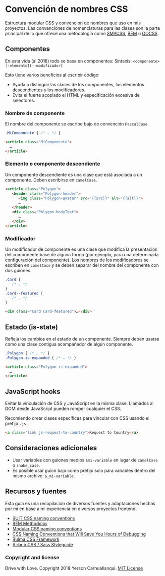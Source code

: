 # Convención de nombres CSS
Estructura modular CSS y convención de nombres que uso en mis proyectos. Las convenciones de nomenclaturas para las clases son la parte principal de lo que ofrece una metodología como [SMACSS](https://smacss.com/), [BEM](http://getbem.com/) u [OOCSS](http://oocss.org/).

## Componentes
En esta vida (al 2018) todo se basa en componentes:
Sintaxis: `<componente>[-elemento][--modificador]`

Esto tiene varios beneficios al escribir código:
* Ayuda a distinguir las clases de los componentes, los elementos descendientes y los modificadores.
* Evita el fuerte acoplado el HTML y especificación excesiva de selectores.

### Nombre de componente
El nombre del componente se escribe bajo de convención `PascalCase`.

```css
.MiComponente { /* … */ }
```

```html
<article class="MiComponente">
  …
</article>
```

### Elemento o componente descendiente
Un componente descendiente es una clase que está asociada a un componente. Deben escribirse en `camelCase`.

```html
<article class="Polygon">
   <header class="Polygon-header">
      <img class="Polygon-avatar" src="{{src}}" alt="{{alt}}">
      …
   </header>
   <div class="Polygon-bodyText">
      …
   </div>
</article>
```

### Modificador
Un modificador de componente es una clase que modifica la presentación del componente base de alguna forma (por ejemplo, para una determinada configuración del componente). Los nombres de los modificadores se escriben en `camelCase` y se deben separar del nombre del componente con dos guiones.

```css
.Card {
   /* … */
}
.Card--featured {
   /* … */
}
```

```html
<div class="Card Card-featured">…</div>
```

## Estado (is-state)
Refleja los cambios en el estado de un componente. Siempre deben usarse como una clase contigua acompañador de algún componente.

```css
.Polygon { /* … */ }
.Polygon.is-expanded { /* … */ }
```

```html
<article class="Polygon is-expanded">
  …
</article>
```

## JavaScript hooks
Evitar la vinculación de CSS y JavaScript en la misma clase. Llamados al DOM desde JavaScript pueden romper cualquier el CSS.

Recomiendo crear clases específicas para vincular con CSS usando el prefijo `.js-`:

```html
<a class="link js-request-to-country">Request to Country</a>
```

## Consideraciones adicionales
* Usar variables con guiones medios `$mi-variable` en lugar de `camelCase` o `snake_case`.
* Es posible usar guíon bajo como prefijo solo para variables dentro del mismo archivo: `$_mi-variable`.

## Recursos y fuentes
Esta guia es una recopilación de diversos fuentes y adaptaciones hechas por mi en base a mi experiencia en diversos proyectos frontend.

* [SUIT CSS naming conventions](https://github.com/suitcss/suit/blob/master/doc/naming-conventions.md)
* [BEM Methodoloy](http://getbem.com/naming/)
* [Modular CSS naming conventions](http://thesassway.com/advanced/modular-css-naming-conventions)
* [CSS Naming Conventions that Will Save You Hours of Debugging](https://medium.freecodecamp.org/css-naming-conventions-that-will-save-you-hours-of-debugging-35cea737d849)
* [Bulma CSS Framework](https://github.com/jgthms/bulma)
* [Airbnb CSS / Sass Styleguide](https://github.com/airbnb/css)

### Copyright and license

Drive with Love. Copyright 2018 Yerson Carhuallanqui. [MIT License](https://github.com/yersoncp/CSS-naming-conventions-es/blob/master/LICENSE)
